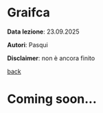 # Graifca

**Data lezione**: 23.09.2025

**Autori**: Pasqui

**Disclaimer**: non è ancora finito

[back](./../index.md)

# Coming soon...
